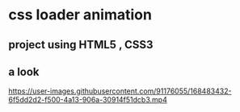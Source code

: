 # css loader animation
## project using HTML5 , CSS3
## a look
https://user-images.githubusercontent.com/91176055/168483432-6f5dd2d2-f500-4a13-906a-30914f51dcb3.mp4
